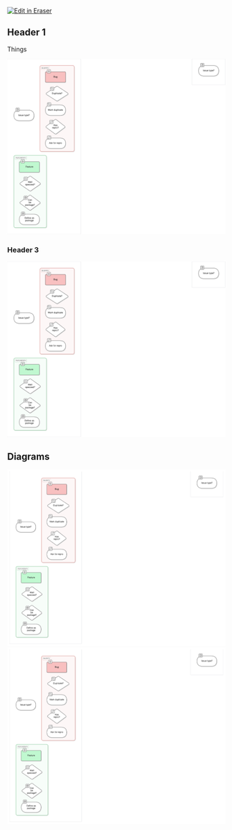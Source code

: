 <p><a target="_blank" href="https://qa.eraser.io/workspace/b15BvqFJK5vyhUQSwj7T" id="edit-in-eraser-github-link"><img alt="Edit in Eraser" src="https://firebasestorage.googleapis.com/v0/b/second-petal-295822.appspot.com/o/images%2Fgithub%2FOpen%20in%20Eraser.svg?alt=media&amp;token=968381c8-a7e7-472a-8ed6-4a6626da5501"></a></p>

## Header 1
Things

![Figure 1](/.eraser/b15BvqFJK5vyhUQSwj7T___SOIiXh9tGmdtfE1u0fwNIY8EzVm1___---figure---HIdQtRNivC9nUBySSpf8p---figure---VqENkSG09eZFBFTU22gh-w.png "Figure 1")

### Header 3
![Figure 2](/.eraser/b15BvqFJK5vyhUQSwj7T___SOIiXh9tGmdtfE1u0fwNIY8EzVm1___---figure---VK4DVlcw9-6wI6ckIpZwY---figure---mHXOh92lqSNfg3FN2q7IfQ.png "Figure 2")




<!-- eraser-additional-content -->
## Diagrams
<!-- eraser-additional-files -->
<a href="/new-test-file-flowchart-1.eraserdiagram" data-element-id="z9lYAZqx1wwsm7k47Zjws"><img src="/.eraser/b15BvqFJK5vyhUQSwj7T___SOIiXh9tGmdtfE1u0fwNIY8EzVm1___---diagram----aa0d184c6f0b30816fbf74f9b3549cac.png" alt="" data-element-id="z9lYAZqx1wwsm7k47Zjws" /></a>
<a href="/new-test-file-flowchart-2.eraserdiagram" data-element-id="OrF7_DNqO81FnnP2bO8AW"><img src="/.eraser/b15BvqFJK5vyhUQSwj7T___SOIiXh9tGmdtfE1u0fwNIY8EzVm1___---diagram----6072e408bf5107204fcd0cad2d212ed9.png" alt="" data-element-id="OrF7_DNqO81FnnP2bO8AW" /></a>
<!-- end-eraser-additional-files -->
<!-- end-eraser-additional-content -->
<!--- Eraser file: https://qa.eraser.io/workspace/b15BvqFJK5vyhUQSwj7T --->
